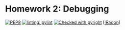 # Homework 2: Debugging
[![PEP8](https://img.shields.io/badge/code%20style-pep8-orange.svg)](https://www.python.org/dev/peps/pep-0008/)
[![linting: pylint](https://img.shields.io/badge/linting-pylint-yellowgreen)](https://github.com/pylint-dev/pylint)
[![Checked with pyright](https://microsoft.github.io/pyright/img/pyright_badge.svg)](https://microsoft.github.io/pyright/)
[[!Radon](https://img.shields.io/badge/Average_Complexity-4.0-yellow?cacheSeconds=1209600)]